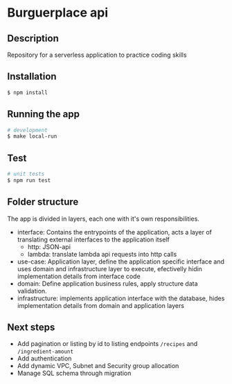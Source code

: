 # Burguerplace api

## Description

Repository for a serverless application to practice coding skills

## Installation

```bash
$ npm install
```

## Running the app

```bash
# development
$ make local-run
```

## Test

```bash
# unit tests
$ npm run test
```

## Folder structure

The app is divided in layers, each one with it's own responsibilities.

- interface: Contains the entrypoints of the application, acts a layer of translating external interfaces to the application itself
  - http: JSON-api
  - lambda: translate lambda api requests into http calls
- use-case: Application layer, define the application specific interface and uses domain and infrastructure layer to execute, efectivelly hidin implementation details from interface code
- domain: Define application business rules, apply structure data validation.
- infrastructure: implements application interface with the database, hides implementation details from domain and application layers

## Next steps
- Add pagination or listing by id to listing endpoints `/recipes` and `/ingredient-amount`
- Add authentication
- Add dynamic VPC, Subnet and Security group allocation
- Manage SQL schema through migration
